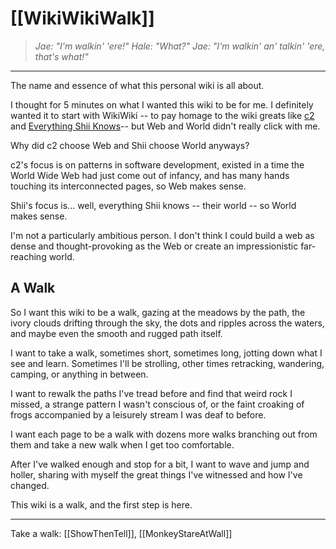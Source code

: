 # [[WikiWikiWalk]]
>*Jae: "I'm walkin' 'ere!" 
>Hale: "What?" 
>Jae: "I'm walkin' an' talkin' 'ere, that's what!"*
---

The name and essence of what this personal wiki is all about.

I thought for 5 minutes on what I wanted this wiki to be for me. I definitely wanted it to start with WikiWiki -- to pay homage to the wiki greats like [c2](https://wiki.c2.com) and [Everything Shii Knows](https://shii.bibanon.org/shii.org/knows/Everything_Shii_Knows.html)-- but Web and World didn't really click with me.

Why did c2 choose Web and Shii choose World anyways?

c2's focus is on patterns in software development, existed in a time the World Wide Web had just come out of infancy, and has many hands touching its interconnected pages, so Web makes sense.

Shii's focus is... well, everything Shii knows -- their world -- so World makes sense.

I'm not a particularly ambitious person. I don't think I could build a web as dense and thought-provoking as the Web or create an impressionistic far-reaching world.

## A Walk
So I want this wiki to be a walk, gazing at the meadows by the path, the ivory clouds drifting through the sky, the dots and ripples across the waters, and maybe even the smooth and rugged path itself.

I want to take a walk, sometimes short, sometimes long, jotting down what I see and learn. Sometimes I'll be strolling, other times retracking, wandering, camping, or anything in between.

I want to rewalk the paths I've tread before and find that weird rock I missed, a strange pattern I wasn't conscious of, or the faint croaking of frogs accompanied by a leisurely stream I was deaf to before. 

I want each page to be a walk with dozens more walks branching out from them and take a new walk when I get too comfortable.

After I've walked enough and stop for a bit, I want to wave and jump and holler, sharing with myself the great things I've witnessed and how I've changed. 

This wiki is a walk, and the first step is here.

---

Take a walk: [[ShowThenTell]], [[MonkeyStareAtWall]]